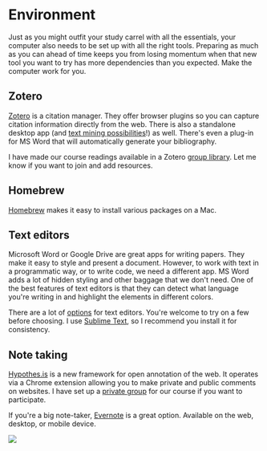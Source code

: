 # Environment

Just as you might outfit your study carrel with all the essentials, your computer also needs to be set up with all the right tools. Preparing as much as you can ahead of time keeps you from losing momentum when that new tool you want to try has more dependencies than you expected. Make the computer work for you. 

## Zotero
[Zotero](https://www.zotero.org/) is a citation manager. They offer browser plugins so you can capture citation information directly from the web. There is also a standalone desktop app (and [text mining possibilities](http://papermachines.org/)!) as well. There's even a plug-in for MS Word that will automatically generate your bibliography. 

I have made our course readings available in a Zotero [group library](https://www.zotero.org/groups/dh102-f16). Let me know if you want to join and add resources.

## Homebrew
[Homebrew](http://brew.sh/) makes it easy to install various packages on a Mac.


## Text editors
Microsoft Word or Google Drive are great apps for writing papers. They make it easy to style and present a document. However, to work with text in a programmatic way, or to write code, we need a different app. MS Word adds a lot of hidden styling and other baggage that we don't need. One of the best features of text editors is that they can detect what language you're writing in and highlight the elements in different colors.

There are a lot of [options](http://lifehacker.com/five-best-text-editors-1564907215) for text editors. You're welcome to try on a few before choosing. I use [Sublime Text](https://www.sublimetext.com), so I recommend you install it for consistency. 

## Note taking
[Hypothes.is](https://hypothes.is/) is a new framework for open annotation of the web. It operates via a Chrome extension allowing you to make private and public comments on websites. I have set up a [private group](https://hypothes.is/groups/XnMbDqV8/dh102-f16) for our course if you want to participate.

If you're a big note-taker, [Evernote](https://evernote.com) is a great option. Available on the web, desktop, or mobile device. 




![](http://imgs.xkcd.com/comics/automation.png)